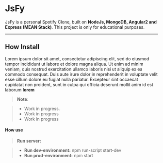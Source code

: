 JsFy
===================


JsFy is a personal Spotify Clone, built on **NodeJs, MongoDB, Angular2 and Express (MEAN Stack)**. This project is only for educational purposes.

----------


How Install
-------------

Lorem ipsum dolor sit amet, consectetur adipiscing elit, sed do eiusmod tempor incididunt ut labore et dolore magna aliqua. Ut enim ad minim veniam, quis nostrud exercitation ullamco laboris nisi ut aliquip ex ea commodo consequat. Duis aute irure dolor in reprehenderit in voluptate velit esse cillum dolore eu fugiat nulla pariatur. Excepteur sint occaecat cupidatat non proident, sunt in culpa qui officia deserunt mollit anim id est laborum **lorem**

> **Note:**

> - Work in progress.
> - Work in progress
> - Work in progress

#### <i class="icon-file"></i> How use

> **Run server:**

> - **Run dev-environment:** npm run-script start-dev
> - **Run prod-environment:** npm start